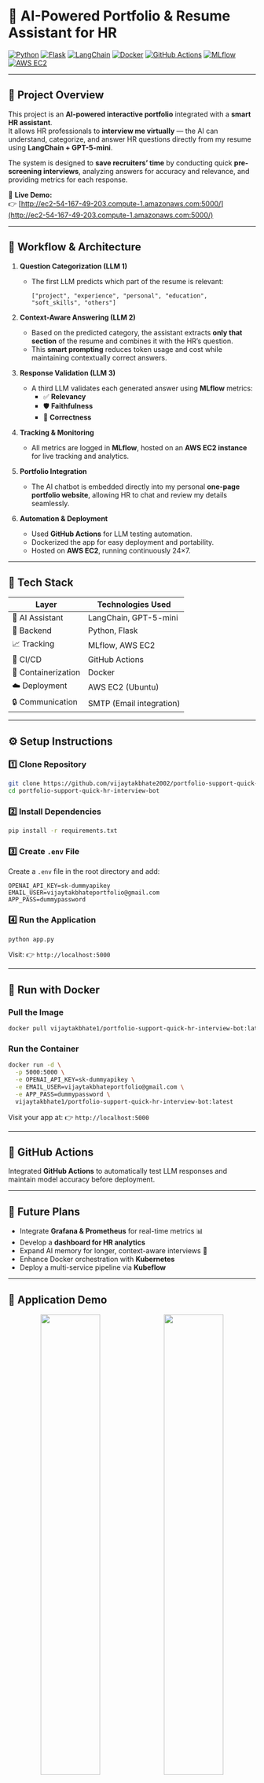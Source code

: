 
# 🤖 AI-Powered Portfolio & Resume Assistant for HR

[![Python](https://img.shields.io/badge/Python-3.x-blue)]()
[![Flask](https://img.shields.io/badge/Flask-2.x-lightgrey)]()
[![LangChain](https://img.shields.io/badge/LangChain-Integrated-orange)]()
[![Docker](https://img.shields.io/badge/Docker-ready-brightgreen)]()
[![GitHub Actions](https://img.shields.io/badge/CI-CD-blue)]()
[![MLflow](https://img.shields.io/badge/MLflow-Tracking-informational)]()
[![AWS EC2](https://img.shields.io/badge/AWS-EC2-yellow)]()

---

## 🚀 Project Overview

This project is an **AI-powered interactive portfolio** integrated with a **smart HR assistant**.  
It allows HR professionals to **interview me virtually** — the AI can understand, categorize, and answer HR questions directly from my resume using **LangChain + GPT-5-mini**.

The system is designed to **save recruiters’ time** by conducting quick **pre-screening interviews**, analyzing answers for accuracy and relevance, and providing metrics for each response.

🔗 **Live Demo:**  
👉 [http://ec2-54-167-49-203.compute-1.amazonaws.com:5000/](http://ec2-54-167-49-203.compute-1.amazonaws.com:5000/)

---

## 🧠 Workflow & Architecture

1. **Question Categorization (LLM 1)**  
   - The first LLM predicts which part of the resume is relevant:  
     ```
     ["project", "experience", "personal", "education", "soft_skills", "others"]
     ```

2. **Context-Aware Answering (LLM 2)**  
   - Based on the predicted category, the assistant extracts **only that section** of the resume and combines it with the HR’s question.
   - This **smart prompting** reduces token usage and cost while maintaining contextually correct answers.

3. **Response Validation (LLM 3)**  
   - A third LLM validates each generated answer using **MLflow** metrics:
     - ✅ **Relevancy**
     - 🛡 **Faithfulness**
     - 🎯 **Correctness**

4. **Tracking & Monitoring**
   - All metrics are logged in **MLflow**, hosted on an **AWS EC2 instance** for live tracking and analytics.

5. **Portfolio Integration**
   - The AI chatbot is embedded directly into my personal **one-page portfolio website**, allowing HR to chat and review my details seamlessly.

6. **Automation & Deployment**
   - Used **GitHub Actions** for LLM testing automation.
   - Dockerized the app for easy deployment and portability.
   - Hosted on **AWS EC2**, running continuously 24×7.

---

## 🧩 Tech Stack

| Layer | Technologies Used |
|-------|-------------------|
| 💬 AI Assistant | LangChain, GPT-5-mini |
| 🧠 Backend | Python, Flask |
| 📈 Tracking | MLflow, AWS EC2 |
| 🧰 CI/CD | GitHub Actions |
| 🐳 Containerization | Docker |
| ☁️ Deployment | AWS EC2 (Ubuntu) |
| 🔒 Communication | SMTP (Email integration) |

---

## ⚙️ Setup Instructions

### **1️⃣ Clone Repository**
```bash
git clone https://github.com/vijaytakbhate2002/portfolio-support-quick-hr-interview-bot.git
cd portfolio-support-quick-hr-interview-bot
````

### **2️⃣ Install Dependencies**

```bash
pip install -r requirements.txt
```

### **3️⃣ Create `.env` File**

Create a `.env` file in the root directory and add:

```
OPENAI_API_KEY=sk-dummyapikey
EMAIL_USER=vijaytakbhateportfolio@gmail.com
APP_PASS=dummypassword
```

### **4️⃣ Run the Application**

```bash
python app.py
```

Visit:
👉 `http://localhost:5000`

---

## 🐳 Run with Docker

### **Pull the Image**

```bash
docker pull vijaytakbhate1/portfolio-support-quick-hr-interview-bot:latest
```

### **Run the Container**

```bash
docker run -d \
  -p 5000:5000 \
  -e OPENAI_API_KEY=sk-dummyapikey \
  -e EMAIL_USER=vijaytakbhateportfolio@gmail.com \
  -e APP_PASS=dummypassword \
  vijaytakbhate1/portfolio-support-quick-hr-interview-bot:latest
```

Visit your app at:
👉 `http://localhost:5000`

---

## 🧰 GitHub Actions

Integrated **GitHub Actions** to automatically test LLM responses and maintain model accuracy before deployment.

---

## 🌟 Future Plans

* Integrate **Grafana & Prometheus** for real-time metrics 📊
* Develop a **dashboard for HR analytics**
* Expand AI memory for longer, context-aware interviews 🧠
* Enhance Docker orchestration with **Kubernetes**
* Deploy a multi-service pipeline via **Kubeflow**

---

## 🎥 Application Demo

<p align="center">
  <img src="https://github.com/user-attachments/assets/b0b9b959-a181-404f-9c85-bfc13d0ed817" width="49%" />
  <img src="https://github.com/user-attachments/assets/b387f6be-3b1c-47c0-95ab-96eb9e33c5da" width="49%" />
</p>

---

## 🙌 About This Project

This AI-powered assistant showcases how **AI can simplify HR workflows** — enabling recruiters to understand a candidate’s fit before an actual interview.

It’s more than just a chatbot — it’s an intelligent **AI-driven hiring assistant** integrated into a personal portfolio.

---

## 📬 Get in Touch

💼 **Portfolio:** [Visit My Portfolio](http://ec2-54-167-49-203.compute-1.amazonaws.com:5000/)
📧 **Email:** [vijaytakbhateportfolio@gmail.com](mailto:vijaytakbhate20@gmail.com)
🐙 **GitHub:** [vijaytakbhate2002](https://github.com/vijaytakbhate2002)
🐙 **LinkedIn:** [My Linkedin](https://www.linkedin.com/in/vijay-takbhate-b9231a236/)

---
## 🌟 Future Plans

- 📊 **Integrate Prometheus & Grafana** for real-time server performance monitoring and visualization.  
- 🧠 Expand AI capabilities for **longer, context-aware conversations** across multiple HR sessions.  
- ☁️ Implement **Kubernetes (K8s)** orchestration for better scalability and fault tolerance.  
- 🔒 Strengthen application security with HTTPS, authentication layers, and environment isolation.  

---

> 💡 *“AI won’t replace recruiters — but recruiters who use AI will replace those who don’t.”*
> — Vijay Takbhate




